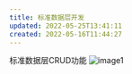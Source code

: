```yaml
---
title: 标准数据层开发
updated: 2022-05-25T13:41:11
created: 2022-05-16T11:44:27
---
```


标准数据层CRUD功能
![image1](../../../resources/0225d94fe7c74210a5e17bb509874969.png)
